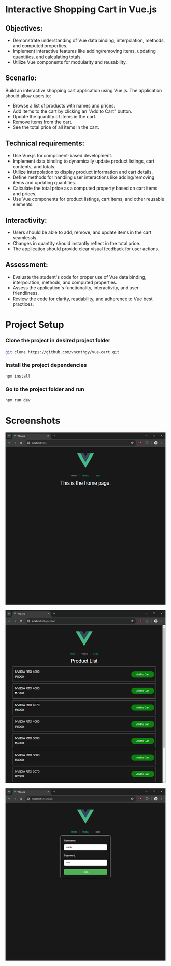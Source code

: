 # **Interactive Shopping Cart in Vue.js**

## **Objectives:**

-   Demonstrate understanding of Vue data binding, interpolation, methods, and computed properties.
-   Implement interactive features like adding/removing items, updating quantities, and calculating totals.
-   Utilize Vue components for modularity and reusability.

## **Scenario:**

Build an interactive shopping cart application using Vue.js. The application should allow users to:

-   Browse a list of products with names and prices.
-   Add items to the cart by clicking an "Add to Cart" button.
-   Update the quantity of items in the cart.
-   Remove items from the cart.
-   See the total price of all items in the cart.

## **Technical requirements:**

-   Use Vue.js for component-based development.
-   Implement data binding to dynamically update product listings, cart contents, and totals.
-   Utilize interpolation to display product information and cart details.
-   Define methods for handling user interactions like adding/removing items and updating quantities.
-   Calculate the total price as a computed property based on cart items and prices.
-   Use Vue components for product listings, cart items, and other reusable elements.

## **Interactivity:**

-   Users should be able to add, remove, and update items in the cart seamlessly.
-   Changes in quantity should instantly reflect in the total price.
-   The application should provide clear visual feedback for user actions.

## **Assessment:**

-   Evaluate the student's code for proper use of Vue data binding, interpolation, methods, and computed properties.
-   Assess the application's functionality, interactivity, and user-friendliness.
-   Review the code for clarity, readability, and adherence to Vue best practices.


# Project Setup

### Clone the project in desired project folder

```sh
git clone https://github.com/vncnthgy/vue-cart.git
```

### Install the project dependencies

```sh
npm install
```

### Go to the project folder and run

```sh
npm run dev
```

# Screenshots

![Image 1](images/image1.png)

![Image 2](images/image2.png)

![Image 3](images/image3.png)
